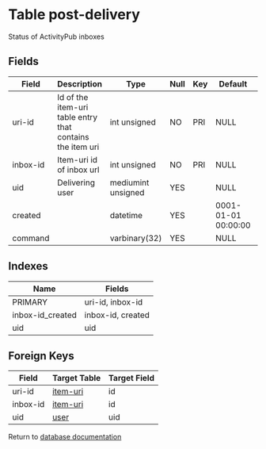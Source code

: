 Table post-delivery
===========

Status of ActivityPub inboxes

Fields
------

| Field    | Description                                               | Type               | Null | Key | Default             | Extra |
| -------- | --------------------------------------------------------- | ------------------ | ---- | --- | ------------------- | ----- |
| uri-id   | Id of the item-uri table entry that contains the item uri | int unsigned       | NO   | PRI | NULL                |       |
| inbox-id | Item-uri id of inbox url                                  | int unsigned       | NO   | PRI | NULL                |       |
| uid      | Delivering user                                           | mediumint unsigned | YES  |     | NULL                |       |
| created  |                                                           | datetime           | YES  |     | 0001-01-01 00:00:00 |       |
| command  |                                                           | varbinary(32)      | YES  |     | NULL                |       |

Indexes
------------

| Name             | Fields            |
| ---------------- | ----------------- |
| PRIMARY          | uri-id, inbox-id  |
| inbox-id_created | inbox-id, created |
| uid              | uid               |

Foreign Keys
------------

| Field | Target Table | Target Field |
|-------|--------------|--------------|
| uri-id | [item-uri](help/database/db_item-uri) | id |
| inbox-id | [item-uri](help/database/db_item-uri) | id |
| uid | [user](help/database/db_user) | uid |

Return to [database documentation](help/database)
